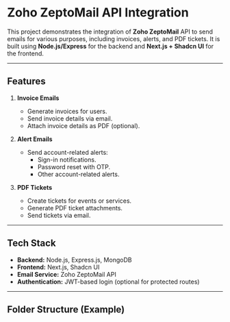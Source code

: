 # Zoho ZeptoMail API Integration

This project demonstrates the integration of **Zoho ZeptoMail** API to send emails for various purposes, including invoices, alerts, and PDF tickets. It is built using **Node.js/Express** for the backend and **Next.js + Shadcn UI** for the frontend.

---

## Features

1. **Invoice Emails**
   - Generate invoices for users.
   - Send invoice details via email.
   - Attach invoice details as PDF (optional).

2. **Alert Emails**
   - Send account-related alerts:
     - Sign-in notifications.
     - Password reset with OTP.
     - Other account-related alerts.

3. **PDF Tickets**
   - Create tickets for events or services.
   - Generate PDF ticket attachments.
   - Send tickets via email.

---

## Tech Stack

- **Backend:** Node.js, Express.js, MongoDB
- **Frontend:** Next.js, Shadcn UI
- **Email Service:** Zoho ZeptoMail API
- **Authentication:** JWT-based login (optional for protected routes)

---

## Folder Structure (Example)


